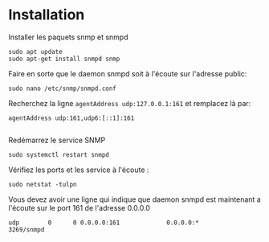 # Installation
Installer les paquets snmp et snmpd
``` shell
sudo apt update
sudo apt-get install snmpd snmp
```

Faire en sorte que le daemon snmpd soit à l'écoute sur l'adresse public:
``` shell
sudo nano /etc/snmp/snmpd.conf
```

Recherchez la ligne `agentAddress udp:127.0.0.1:161` et remplacez là par:
``` shell
agentAddress udp:161,udp6:[::1]:161


```
Redémarrez le service SNMP
``` shell
sudo systemctl restart snmpd
```
Vérifiez les ports et les service à l'écoute :
``` shell
sudo netstat -tulpn
```
Vous devez avoir une ligne qui indique que daemon snmpd est maintenant a l'écoute sur le port 161 de l'adresse 0.0.0.0
``` shell
udp        0      0 0.0.0.0:161             0.0.0.0:*                           3269/snmpd
```
